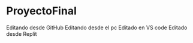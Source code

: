 # ProyectoFinal

Editando desde GitHub
Editando desde el pc
Editado en VS code 
Editado desde Replit
